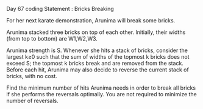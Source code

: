 Day 67 coding Statement : Bricks Breaking

For her next karate demonstration, Arunima will break some bricks.

Arunima stacked three bricks on top of each other. Initially, their widths (from top to bottom) are W1,W2,W3.

Arunima strength is S. Whenever she hits a stack of bricks, consider the largest k≥0 such that the sum of widths of the topmost k bricks does not exceed S; the topmost k bricks break and are removed from the stack. Before each hit, Arunima may also decide to reverse the current stack of bricks, with no cost.

Find the minimum number of hits Arunima needs in order to break all bricks if she performs the reversals optimally. You are not required to minimize the number of reversals.